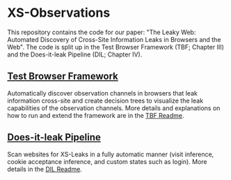 # XS-Observations

This repository contains the code for our paper: "The Leaky Web: Automated Discovery of Cross-Site Information Leaks in Browsers and the Web".
The code is split up in the Test Browser Framework (TBF; Chapter III) and the Does-it-leak Pipeline (DIL; Chapter IV).

## [Test Browser Framework](tbf/README.md)
Automatically discover observation channels in browsers that leak information cross-site and create decision trees to visualize the leak capabilities of the observation channels. More details and explanations on how to run and extend the framework are in the [TBF Readme](tbf/README.md).

## [Does-it-leak Pipeline](dil/README.md)
Scan websites for XS-Leaks in a fully automatic manner (visit inference, cookie acceptance inference, and custom states such as login).
More details in the [DIL Readme](dil/README.md).